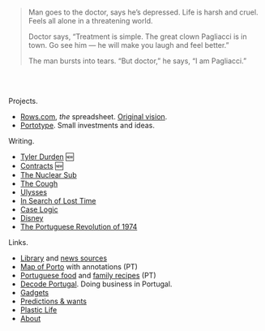 <br/>

> Man goes to the doctor, says he’s depressed. Life is harsh and cruel. Feels all alone in a threatening world.
>
> Doctor says, “Treatment is simple. The great clown Pagliacci is in town. Go see him — he will make you laugh and feel better.”
>
> The man bursts into tears. “But doctor,” he says, “I am Pagliacci.”

<br/>
<br/>

Projects.

- [Rows.com](https://rows.com), *the* spreadsheet. [Original vision](docs/2014-12-21-one-cell-to-rule-them-all.md).
- [Portotype](https://portotype.com). Small investments and ideas.

Writing.
- [Tyler Durden](/tyler-durden/index.md) 🆕
- [Contracts](/contracts/index.md) 🆕
- [The Nuclear Sub](/the-nuclear-submarine/index.md)
- [The Cough](/the-cough/index.md)
- [Ulysses](/james-joyce-ulysses/index.md)
- [In Search of Lost Time](/marcel-proust-in-search-of-lost-time/index.md)
- [Case Logic](/caselogic/index.md)
- [Disney](/disney) 
- [The Portuguese Revolution of 1974](/1974-04-25)



Links.

- [Library](library/library.html) and [news sources](about/news-sources.md)
- [Map of Porto](/porto/) with annotations (PT)
- [Portuguese food](/portuguese-food/) and [family recipes](/family-recipes/) (PT)
- [Decode Portugal](https://decodeportugal.com). Doing business in Portugal.
- [Gadgets](docs/crush-index.html)
- [Predictions & wants](docs/predictions-and-wants.md)
- [Plastic Life](https://plasticlife.puter.site/)
- [About](about/about.md)

